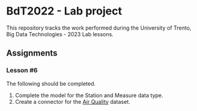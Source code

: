 # BdT2022 - Lab project

This repository tracks the work performed during the University of Trento, Big Data Technologies - 2023 Lab lessons.

## Assignments

### Lesson #6

The following should be completed. 

1. Complete the model for the Station and Measure data type.
2. Create a connector for the [Air Quality](https://opendatahub.com/datasets/traffic/environment/) dataset.
